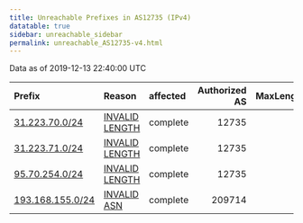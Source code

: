 ```yaml
---
title: Unreachable Prefixes in AS12735 (IPv4)
datatable: true
sidebar: unreachable_sidebar
permalink: unreachable_AS12735-v4.html
---
```


Data as of 2019-12-13 22:40:00 UTC


<div class="datatable-begin"></div>

| Prefix                                                     | Reason                                                                                                   | affected   |   Authorized AS |   MaxLength | Anchor                                         |   unreachable /24s |
|:-----------------------------------------------------------|:---------------------------------------------------------------------------------------------------------|:-----------|----------------:|------------:|:-----------------------------------------------|-------------------:|
| [31.223.70.0/24](https://stat.ripe.net/31.223.70.0/24)     | [INVALID LENGTH](https://rpki-validator.ripe.net/announcement-preview?asn=AS12735&prefix=31.223.70.0/24) | complete   |           12735 |          23 | [RIPE](unreachable_RIPE_NCC_RPKI_Root-v4.html) |                  1 |
| [31.223.71.0/24](https://stat.ripe.net/31.223.71.0/24)     | [INVALID LENGTH](https://rpki-validator.ripe.net/announcement-preview?asn=AS12735&prefix=31.223.71.0/24) | complete   |           12735 |          23 | [RIPE](unreachable_RIPE_NCC_RPKI_Root-v4.html) |                  1 |
| [95.70.254.0/24](https://stat.ripe.net/95.70.254.0/24)     | [INVALID LENGTH](https://rpki-validator.ripe.net/announcement-preview?asn=AS12735&prefix=95.70.254.0/24) | complete   |           12735 |          22 | [RIPE](unreachable_RIPE_NCC_RPKI_Root-v4.html) |                  1 |
| [193.168.155.0/24](https://stat.ripe.net/193.168.155.0/24) | [INVALID ASN](https://rpki-validator.ripe.net/announcement-preview?asn=AS12735&prefix=193.168.155.0/24)  | complete   |          209714 |          24 | [RIPE](unreachable_RIPE_NCC_RPKI_Root-v4.html) |                  1 |

<div class="datatable-end"></div>